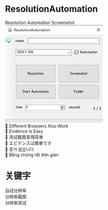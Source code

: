 # ResolutionAutomation
Resolution Automation Screenshot<br/>
![Resolution Automation Screenshot](https://raw.githubusercontent.com/mkoplqq2006/ResolutionAutomation/master/ResolutionAutomation.png "Resolution Automation Screenshot")<br/>
🍎 Different Browsers Also Work<br/>
🍏 Evidence Is Easy<br/>
🍑 测试截图变得简单<br/>
🍒 エビデンスは簡単です<br/>
🍓 증거 쉽습니다<br/>
🍅 Bằng chứng rất đơn giản<br/>

# 关键字
自动分辨率<br/>
分辨率截图<br/>
分辨率测试<br/>
